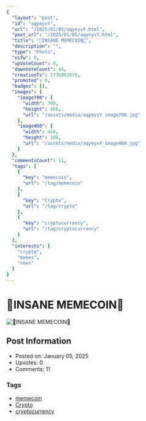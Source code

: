 ```yaml
---
{
  "layout": "post",
  "id": "aqyeyvY",
  "url": "/2025/01/05/aqyeyvY.html",
  "post_url": "/2025/01/05/aqyeyvY.html",
  "title": "🚨INSANE MEMECOIN🚨",
  "description": "",
  "type": "Photo",
  "nsfw": 0,
  "upVoteCount": 0,
  "downVoteCount": 45,
  "creationTs": 1736093076,
  "promoted": 0,
  "badges": [],
  "images": {
    "image700": {
      "width": 700,
      "height": 466,
      "url": "/assets/media/aqyeyvY_image700.jpg"
    },
    "image460": {
      "width": 460,
      "height": 306,
      "url": "/assets/media/aqyeyvY_image460.jpg"
    }
  },
  "commentsCount": 11,
  "tags": [
    {
      "key": "memecoin",
      "url": "/tag/memecoin"
    },
    {
      "key": "Crypto",
      "url": "/tag/crypto"
    },
    {
      "key": "cryptocurrency",
      "url": "/tag/cryptocurrency"
    }
  ],
  "interests": [
    "crypto",
    "memes",
    "news"
  ]
}
---
```


# 🚨INSANE MEMECOIN🚨

![🚨INSANE MEMECOIN🚨](/assets/media/aqyeyvY_image700.jpg)

## Post Information

- Posted on: January 05, 2025
- Upvotes: 0
- Comments: 11

### Tags

- [memecoin](/tag/memecoin)
- [Crypto](/tag/Crypto)
- [cryptocurrency](/tag/cryptocurrency)
